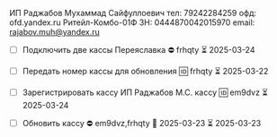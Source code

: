 ИП Раджабов Мухаммад Сайфуллоевич
тел: 79242284259
офд: ofd.yandex.ru
Ритейл-Комбо-01Ф  ЗН: 0444870042015970
email: rajabov.muh@yandex.ru

- [ ] Подключить две кассы Переяславка ⛔ frhqty ⏳ 2025-03-24
- [ ] Передать номер кассы для обновления 🆔 frhqty ⏳ 2025-03-22
- [ ] Зарегистрировать кассу ИП Раджабов М.С. кассу 🆔 em9dvz ⏳ 2025-03-24
- [ ] Обновить  кассу ⛔ em9dvz,frhqty 🛫 2025-03-23 ⏳ 2025-03-23

